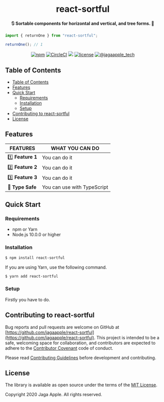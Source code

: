 <h1 align="center">react-sortful</h1>

<h4 align="center">🔃 Sortable components for horizontal and vertical, and tree forms. 🔄</h4>

```ts
import { returnOne } from "react-sortful";

returnOne(); // 1
```

<div align="center">
<a href="https://www.npmjs.com/package/react-sortful"><img src="https://img.shields.io/npm/v/react-sortful.svg" alt="npm"></a>
<a href="https://circleci.com/gh/jagaapple/react-sortful"><img src="https://img.shields.io/circleci/project/github/jagaapple/react-sortful/master.svg" alt="CircleCI"></a>
<a href="https://codecov.io/gh/jagaapple/react-sortful"><img src="https://img.shields.io/codecov/c/github/jagaapple/react-sortful.svg"></a>
<a href="https://opensource.org/licenses/MIT"><img src="https://img.shields.io/github/license/jagaapple/react-sortful.svg" alt="license"></a>
<a href="https://twitter.com/jagaapple_tech"><img src="https://img.shields.io/badge/contact-%40jagaapple_tech-blue.svg" alt="@jagaapple_tech"></a>
</div>

## Table of Contents

<!-- TOC depthFrom:2 -->

- [Table of Contents](#table-of-contents)
- [Features](#features)
- [Quick Start](#quick-start)
  - [Requirements](#requirements)
  - [Installation](#installation)
  - [Setup](#setup)
- [Contributing to react-sortful](#contributing-to-react-sortful)
- [License](#license)

<!-- /TOC -->


## Features
| FEATURES         | WHAT YOU CAN DO             |
|------------------|-----------------------------|
| 1️⃣ **Feature 1**  | You can do it               |
| 2️⃣ **Feature 2**  | You can do it               |
| 3️⃣ **Feature 3**  | You can do it               |
| 🎩 **Type Safe** | You can use with TypeScript |


## Quick Start
### Requirements
- npm or Yarn
- Node.js 10.0.0 or higher

### Installation
```bash
$ npm install react-sortful
```

If you are using Yarn, use the following command.

```bash
$ yarn add react-sortful
```

### Setup
Firstly you have to do.


## Contributing to react-sortful
Bug reports and pull requests are welcome on GitHub at
[https://github.com/jagaapple/react-sortful](https://github.com/jagaapple/react-sortful). This project
is intended to be a safe, welcoming space for collaboration, and contributors are expected to adhere to the
[Contributor Covenant](http://contributor-covenant.org) code of conduct.

Please read [Contributing Guidelines](./.github/CONTRIBUTING.md) before development and contributing.


## License
The library is available as open source under the terms of the [MIT License](http://opensource.org/licenses/MIT).

Copyright 2020 Jaga Apple. All rights reserved.
